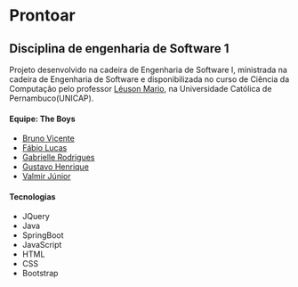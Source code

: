 # Prontoar # 

## Disciplina de engenharia de Software 1 ##

Projeto desenvolvido na cadeira de Engenharia de Software I, ministrada na cadeira de Engenharia de Software e disponibilizada no curso de Ciência da Computação pelo professor [Léuson Mario](https://github.com/leusonmario), na Universidade Católica de Pernambuco(UNICAP).

#### Equipe: The Boys ####
- [Bruno Vicente](https://github.com/ferreirabrunno)
- [Fábio Lucas](https://github.com/fabio-lucs)
- [Gabrielle Rodrigues](https://github.com/gabrielle-1)
- [Gustavo Henrique](https://github.com/GustavoH42)
- [Valmir Júnior](https://github.com/Valmir-unicap)

#### Tecnologias ####
- JQuery
- Java
- SpringBoot
- JavaScript
- HTML
- CSS
- Bootstrap

